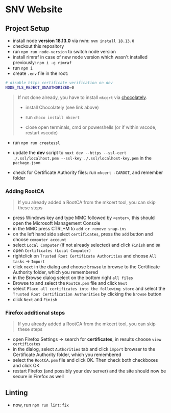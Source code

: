 # SNV Website

## Project Setup

- install node **version 18.13.0** via nvm: `nvm install 18.13.0`
- checkout this repository
- run `npm run node-version` to switch node version
- install rimraf in case of new node version which wasn't installed previously: `npm i -g rimraf`
- run `npm i`
- create `.env` file in the root:

```bash
# disable https certificate verification on dev
NODE_TLS_REJECT_UNAUTHORIZED=0
```

> If not done already, you have to install `mkcert` via [chocolately](https://chocolatey.org/install).
>
> - install Chocolately (see link above)
>
> - run `choco install mkcert`
> - close open terminals, cmd or powershells (or if within vscode, restart vscode)

- run `npm run createssl`
- update the **dev** script to `nuxt dev --https --ssl-cert ./.ssl/localhost.pem --ssl-key ./.ssl/localhost-key.pem` in the `package.json`

- check for Certificate Authority files: run `mkcert -CAROOT`, and remember folder

### Adding RootCA

> If you already added a RootCA from the mkcert tool, you can skip these steps

- press Windows key and type MMC followed by `<enter>`, this should open the Microsoft Management Console
- in the MMC press CTRL+M to `add or remove snap-ins`
- on the left hand side select `certificates`, press the `add` button and choose `computer account`
- select `Local Computer` (if not already selected) and click `Finish` and `OK`
- open `Certificates (Local Computer)`
- rightclick on `Trusted Root Certificate Authorities` and choose `All tasks` → `Import`
- click `next` in the dialog and choose `browse` to browse to the Certificate Authority folder, which you remembered
- in the Browse dialog select on the bottom right `all files`
- Browse to and select the `RootCA.pem` file and click `Next`
- select `Place all certificates into the following store` and select the `Trusted Root Certification Authorities` by clicking the `browse` button
- click `Next` and `Finish`

### Firefox additional steps

> If you already added a RootCA from the mkcert tool, you can skip these steps

- open Firefox Settings -> search for **certificates**, in results choose `view certificates`
- in the dialog, select `Authorities` tab and click `import` browser to the Certificate Authority folder, which you remembered
- select the `RootCA.pem` file and click OK. Then check both checkboxes and click OK
- restart Firefox (and possibly your dev server) and the site should now be secure in Firefox as well

## Linting

- now, run ```npm run lint:fix```
